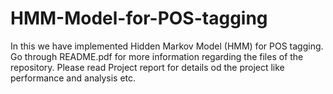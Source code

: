 # HMM-Model-for-POS-tagging
In this we have implemented Hidden Markov Model (HMM) for POS tagging.
Go through README.pdf for more information regarding the files of the repository.
Please read Project report for details od the project like performance and analysis etc.
